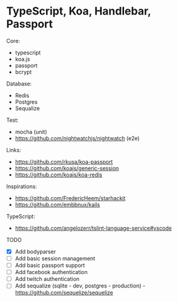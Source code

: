 # TypeScript, Koa, Handlebar, Passport

Core:

* typescript
* koa.js
* passport
* bcrypt

Database:

* Redis
* Postgres
* Sequalize 

Test:

* mocha (unit)
* https://github.com/nightwatchjs/nightwatch (e2e)
       
Links:
        
* https://github.com/rkusa/koa-passport
* https://github.com/koajs/generic-session
* https://github.com/koajs/koa-redis
         

Inspirations:

* https://github.com/FredericHeem/starhackit
* https://github.com/embbnux/kails

TypeScript:

* https://github.com/angelozerr/tslint-language-service#vscode

TODO

* [x] Add bodyparser
* [ ] Add basic session management
* [ ] Add basic passport support
* [ ] Add facebook authentication
* [ ] Add twitch authentication
* [ ] Add sequalize (sqlite - dev, postgres - production) - https://github.com/sequelize/sequelize
